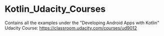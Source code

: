 # Kotlin_Udacity_Courses
Contains all the examples under the "Developing Android Apps with Kotlin" Udacity Course: https://classroom.udacity.com/courses/ud9012
